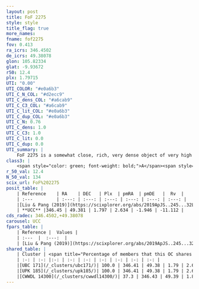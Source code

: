 ```yaml
---
layout: post
title: FoF 2275
style: style
title_flag: true
more_names: 
fname: fof2275
fov: 0.413
ra_icrs: 346.4502
de_icrs: 49.38078
glon: 105.82334
glat: -9.93672
r50: 12.4
plx: 1.79715
UTI: "0.00"
UTI_COLOR: "#e0a6b3"
UTI_C_N_COL: "#d2ecc9"
UTI_C_dens_COL: "#a6cab9"
UTI_C_C3_COL: "#a6cab9"
UTI_C_lit_COL: "#e0a6b3"
UTI_C_dup_COL: "#e0a6b3"
UTI_C_N: 0.76
UTI_C_dens: 1.0
UTI_C_C3: 1.0
UTI_C_lit: 0.0
UTI_C_dup: 0.0
UTI_summary: |
    FoF 2275 is a somewhat close, rich, very dense object of very high C3 quality. It is rarely studied in the literature, with no articles listed in the last 6 years.<br><br><span style="color: #99180f; font-weight: bold;">Warning: </span>This is very likely a duplicate object, which shares a large percentage of members with at least one previously reported entry.
class3: |
    <span style="color: green; font-weight: bold;">A</span><span style="color: green; font-weight: bold;">A</span>
r_50_val: 12.4
N_50_val: 134
scix_url: FoF%202275
posit_table: |
    | Reference    | RA    | DEC   | Plx  | pmRA  | pmDE   |  Rv  |
    | :---         | :---: | :---: | :---: | :---: | :---: | :---: |
    |[Liu & Pang (2019)](https://scixplorer.org/abs/2019ApJS..245...32L) | 346.45 | 49.41 | 1.794 | 2.652 | -1.909 | -- |
    | **UCC** |346.45 | 49.381 | 1.797 | 2.634 | -1.946 | -11.112 | 
cds_radec: 346.4502,+49.38078
carousel: UCC
fpars_table: |
    | Reference |  Values |
    | :---  |  :---:  |
    | [Liu & Pang (2019)](https://scixplorer.org/abs/2019ApJS..245...32L) | `Age=0.032, Z=0.25` |
shared_table: |
    | Cluster | <span title="Percentage of members that this OC shares with the ones listed">%</span>   | RA   | DEC   | Plx   | pmRA  | pmDE  | Rv | UTI |
    | :-: | :-: |:-: | :-: | :-: | :-: | :-: | :-: | :-: |
    |[UBC 171](/_clusters/ubc171/)| 100.0 | 346.41 | 49.38 | 1.79 | 2.64 | -1.99 | -11.02 |0.08 |
    |[UPK 185](/_clusters/upk185/)| 100.0 | 346.41 | 49.38 | 1.79 | 2.64 | -1.96 | -11.02 |0.9 |
    |[CWWDL 14300](/_clusters/cwwdl14300/)| 37.3 | 346.43 | 49.39 | 1.81 | 2.62 | -1.93 | -10.54 |0.0 |
---
```

